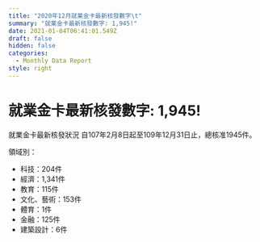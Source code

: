 ```yaml
---
title: "2020年12月就業金卡最新核發數字\t"
summary: "就業金卡最新核發數字: 1,945!"
date: 2021-01-04T06:41:01.549Z
draft: false
hidden: false
categories:
  - Monthly Data Report
style: right
---
```

# 就業金卡最新核發數字: 1,945!

就業金卡最新核發狀況 自107年2月8日起至109年12月31日止，總核准1945件。 

領域別：

* 科技：204件
* 經濟：1,341件
* 教育：115件
* 文化、藝術：153件
* 體育：1件
* 金融：125件
* 建築設計：6件
